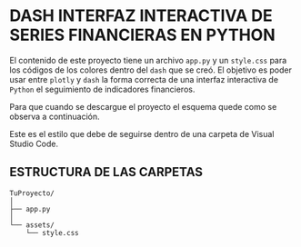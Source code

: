 # DASH INTERFAZ INTERACTIVA DE SERIES FINANCIERAS EN PYTHON

El contenido de este proyecto tiene un archivo `app.py` y un `style.css` para los códigos de los colores dentro del `dash` que se creó.
El objetivo es poder usar entre `plotly` y `dash` la forma correcta de una interfaz interactiva de `Python` el seguimiento de indicadores financieros.

Para que cuando se descargue el proyecto el esquema quede como se observa a continuación.

Este es el estilo que debe de seguirse dentro de una carpeta de Visual Studio Code.

## ESTRUCTURA DE LAS CARPETAS

```plaintext
TuProyecto/
│
├── app.py
│
└── assets/
    └── style.css
